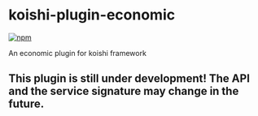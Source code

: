 # koishi-plugin-economic

[![npm](https://img.shields.io/npm/v/koishi-plugin-economic?style=flat-square)](https://www.npmjs.com/package/koishi-plugin-economic)

An economic plugin for koishi framework

## This plugin is still under development! The API and the service signature may change in the future.
